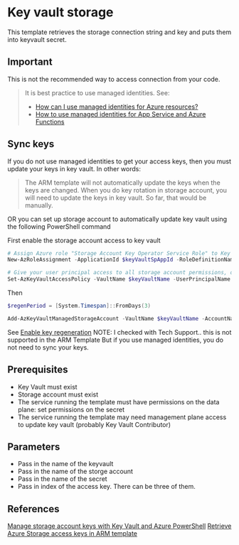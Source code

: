 # Key vault storage

This template retrieves the storage connection string and key and puts them into keyvault secret.

## Important

This is not the recommended way to access connection from your code. 

> It is best practice to use managed identities. See:
> - [How can I use managed identities for Azure resources?](https://docs.microsoft.com/en-us/azure/active-directory/managed-identities-azure-resources/overview#how-can-i-use-managed-identities-for-azure-resources)
> - [How to use managed identities for App Service and Azure Functions](https://docs.microsoft.com/en-us/azure/app-service/overview-managed-identity?context=azure%2Factive-directory%2Fmanaged-identities-azure-resources%2Fcontext%2Fmsi-context&tabs=dotnet)

## Sync keys

If you do not use managed identities to get your access keys, then you must update your keys in key vault. In other words:

> The ARM template will not automatically update the keys when the keys are changed. When you do key rotation in storage account, you will need to update the keys in key vault. So far, that would be manually. 

OR you can set up storage account to automatically update key vault using the following PowerShell command

First enable the storage account access to key vault

```powershell
# Assign Azure role "Storage Account Key Operator Service Role" to Key Vault, limiting the access scope to your storage account. For a classic storage account, use "Classic Storage Account Key Operator Service Role." 
New-AzRoleAssignment -ApplicationId $keyVaultSpAppId -RoleDefinitionName 'Storage Account Key Operator Service Role' -Scope $storageAccount.Id

# Give your user principal access to all storage account permissions, on your Key Vault instance
Set-AzKeyVaultAccessPolicy -VaultName $keyVaultName -UserPrincipalName $userId -PermissionsToStorage get, list, delete, set, update, regeneratekey, getsas, listsas, deletesas, setsas, recover, backup, restore, purge
```

Then

```powershell
$regenPeriod = [System.Timespan]::FromDays(3)

Add-AzKeyVaultManagedStorageAccount -VaultName $keyVaultName -AccountName $storageAccountName -AccountResourceId $storageAccount.Id -ActiveKeyName $storageAccountKey -RegenerationPeriod $regenPeriod
```

See [Enable key regeneration](https://docs.microsoft.com/en-us/azure/key-vault/secrets/overview-storage-keys-powershell#enable-key-regeneration)
NOTE: I checked with Tech Support.. this is not supported in the ARM Template
But if you use managed identities, you do not need to sync your keys.

## Prerequisites

- Key Vault must exist
- Storage account must exist
- The service running the template must have permissions on the data plane: set permissions on the secret
- The service running the template may need management plane access to update key vault (probably Key Vault Contributor)

## Parameters

- Pass in the name of the keyvault
- Pass in the name of the storge account
- Pass in the name of the secret
- Pass in index of the access key. There can be three of them.

## References

[Manage storage account keys with Key Vault and Azure PowerShell](https://docs.microsoft.com/en-us/azure/key-vault/secrets/overview-storage-keys-powershell)
[Retrieve Azure Storage access keys in ARM template](https://blog.eldert.net/retrieve-azure-storage-access-keys-in-arm-template/)
